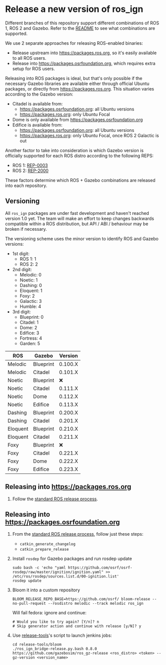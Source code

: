 # Release a new version of ros_ign

Different branches of this repository support different combinations of
ROS 1, ROS 2 and Gazebo. Refer to the [README](README.md) to see what
combinations are supported.

We use 2 separate approaches for releasing ROS-enabled binaries:

* Release upstream into https://packages.ros.org, so it's easily available to
  all ROS users.
* Release into https://packages.osrfoundation.org, which requires extra setup
  for ROS users.

Releasing into ROS packages is ideal, but that's only possible if the necessary
Gazebo libraries are available either through official Ubuntu packages, or
directly from https://packages.ros.org. This situation varies according to the
Gazebo version:

* Citadel is available from:
    * https://packages.osrfoundation.org: all Ubuntu versions
    * https://packages.ros.org: only Ubuntu Focal
* Dome is only available from https://packages.osrfoundation.org
* Edifice is available from:
    * https://packages.osrfoundation.org: all Ubuntu versions
    * https://packages.ros.org: only Ubuntu Focal, once ROS 2 Galactic is out

Another factor to take into consideration is which Gazebo version is officially
supported for each ROS distro according to the following REPS:

* ROS 1: [REP-0003](https://ros.org/reps/rep-0003.html)
* ROS 2: [REP-2000](https://www.ros.org/reps/rep-2000.html)

These factors determine which ROS + Gazebo combinations are released into each
repository.

## Versioning

All `ros_ign` packages are under fast development and haven't reached version
1.0 yet. The team will make an effort to keep changes backwards compatible
within a ROS distribution, but API / ABI / behaviour may be broken if necessary.

The versioning scheme uses the minor version to identify ROS and Gazebo
versions:

* 1st digit:
    * ROS 1: 1
    * ROS 2: 2
* 2nd digit:
    * Melodic: 0
    * Noetic: 1
    * Dashing: 0
    * Eloquent: 1
    * Foxy: 2
    * Galactic: 3
    * Humble: 4
* 3rd digit:
    * Blueprint: 0
    * Citadel: 1
    * Dome: 2
    * Edifice: 3
    * Fortress: 4
    * Garden: 5

ROS | Gazebo | Version
-- | -- | --
Melodic | Blueprint | 0.100.X
Melodic | Citadel | 0.101.X
Noetic | Blueprint | :x:
Noetic | Citadel | 0.111.X
Noetic | Dome | 0.112.X
Noetic | Edifice | 0.113.X
Dashing | Blueprint | 0.200.X
Dashing | Citadel | 0.201.X
Eloquent | Blueprint | 0.210.X
Eloquent | Citadel | 0.211.X
Foxy | Blueprint | :x:
Foxy | Citadel | 0.221.X
Foxy | Dome | 0.222.X
Foxy | Edifice | 0.223.X

## Releasing into https://packages.ros.org

1. Follow the [standard ROS release process](http://wiki.ros.org/bloom/Tutorials/ReleaseCatkinPackage).

## Releasing into https://packages.osrfoundation.org

1. From the [standard ROS release process](http://wiki.ros.org/bloom/Tutorials/ReleaseCatkinPackage),
   follow just these steps:

    * `catkin_generate_changelog`
    * `catkin_prepare_release`

1. Install `rosdep` for Gazebo packages and run rosdep update
    ```
    sudo bash -c 'echo "yaml https://github.com/osrf/osrf-rosdep/raw/master/ignition/ignition.yaml" >> /etc/ros/rosdep/sources.list.d/00-ignition.list'
    rosdep update
    ```

1. Bloom it into a custom repository
    ```
    BLOOM_RELEASE_REPO_BASE=https://github.com/osrf/ bloom-release --no-pull-request --rosdistro melodic --track melodic ros_ign
    ```

    Will fail fedora: ignore and continue:
    ```
    # Would you like to try again? [Y/n]? n
    # Skip generator action and continue with release [y/N]? y
    ```

1. Use [release-tools](https://bitbucket.org/osrf/release-tools)'s script to launch jenkins jobs:
    ```
    cd release-tools/bloom
    ./ros_ign_bridge-release.py.bash 0.8.0 https://github.com/gazebosim/ros_gz-release <ros_distro> <token> --gz-version <version_name>
    ```
